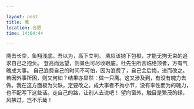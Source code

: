 ```yaml
---

layout: post
title: 鹰
location: 合肥
time: 14:04:44

---
```


鹰击长空，鱼翔浅底。吾以为，高下立判。
鹰应该抛下包袱，才能无拘无束的追求自己之抱负。
登高而远望，则景色可尽收眼底。杜先生所言临绝顶者，方有气魄成大事。
自己浪费自己的时间不可怕，因为浪费了，自己会后悔，进而改之。若因外事所困，则又何如？结果亦显然：做一只鹰。这又涉及到，有没有魄力去做。我在这方面极为欠缺，定要改之。成大事者不拘小节，没有率性而为的魄力，也不配写下这些话。走自己的路，让别人去说吧！
望向窗外，触目是繁茂的绿，风拂过，岂不乐哉！
